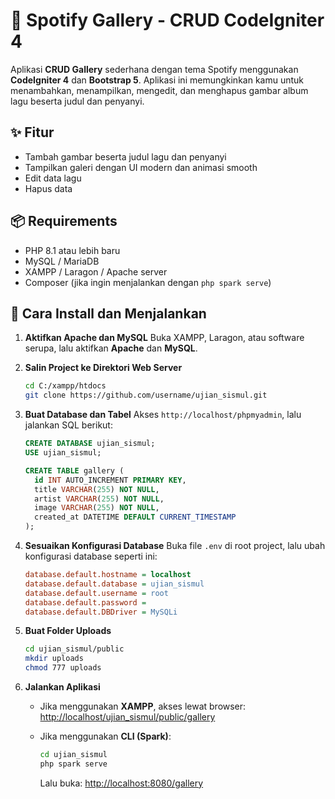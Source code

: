 # 🎵 Spotify Gallery - CRUD CodeIgniter 4

Aplikasi **CRUD Gallery** sederhana dengan tema Spotify menggunakan **CodeIgniter 4** dan **Bootstrap 5**. Aplikasi ini memungkinkan kamu untuk menambahkan, menampilkan, mengedit, dan menghapus gambar album lagu beserta judul dan penyanyi.

## ✨ Fitur

* Tambah gambar beserta judul lagu dan penyanyi
* Tampilkan galeri dengan UI modern dan animasi smooth
* Edit data lagu
* Hapus data

## 📦 Requirements

* PHP 8.1 atau lebih baru
* MySQL / MariaDB
* XAMPP / Laragon / Apache server
* Composer (jika ingin menjalankan dengan `php spark serve`)

## 🚀 Cara Install dan Menjalankan

1. **Aktifkan Apache dan MySQL**
   Buka XAMPP, Laragon, atau software serupa, lalu aktifkan **Apache** dan **MySQL**.

2. **Salin Project ke Direktori Web Server**

   ```bash
   cd C:/xampp/htdocs
   git clone https://github.com/username/ujian_sismul.git
   ```

3. **Buat Database dan Tabel**
   Akses `http://localhost/phpmyadmin`, lalu jalankan SQL berikut:

   ```sql
   CREATE DATABASE ujian_sismul;
   USE ujian_sismul;

   CREATE TABLE gallery (
     id INT AUTO_INCREMENT PRIMARY KEY,
     title VARCHAR(255) NOT NULL,
     artist VARCHAR(255) NOT NULL,
     image VARCHAR(255) NOT NULL,
     created_at DATETIME DEFAULT CURRENT_TIMESTAMP
   );
   ```

4. **Sesuaikan Konfigurasi Database**
   Buka file `.env` di root project, lalu ubah konfigurasi database seperti ini:

   ```ini
   database.default.hostname = localhost
   database.default.database = ujian_sismul
   database.default.username = root
   database.default.password =
   database.default.DBDriver = MySQLi
   ```

5. **Buat Folder Uploads**

   ```bash
   cd ujian_sismul/public
   mkdir uploads
   chmod 777 uploads
   ```

6. **Jalankan Aplikasi**

   * Jika menggunakan **XAMPP**, akses lewat browser:
     [http://localhost/ujian\_sismul/public/gallery](http://localhost/ujian_sismul/public/gallery)

   * Jika menggunakan **CLI (Spark)**:

     ```bash
     cd ujian_sismul
     php spark serve
     ```

     Lalu buka: [http://localhost:8080/gallery](http://localhost:8080/gallery)
